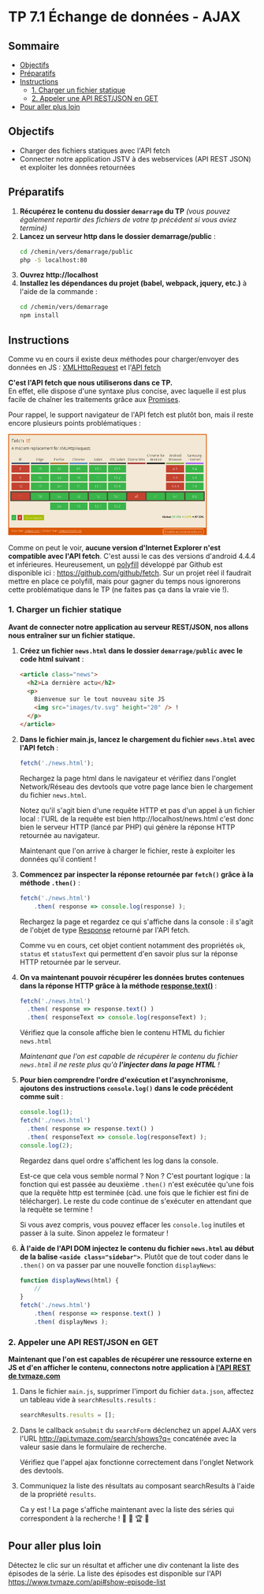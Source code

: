 # TP 7.1 Échange de données - AJAX <!-- omit in toc -->

## Sommaire <!-- omit in toc -->
- [Objectifs](#objectifs)
- [Préparatifs](#préparatifs)
- [Instructions](#instructions)
	- [1. Charger un fichier statique](#1-charger-un-fichier-statique)
	- [2. Appeler une API REST/JSON en GET](#2-appeler-une-api-restjson-en-get)
- [Pour aller plus loin](#pour-aller-plus-loin)

## Objectifs
- Charger des fichiers statiques avec l'API fetch
- Connecter notre application JSTV à des webservices (API REST JSON) et exploiter les données retournées

## Préparatifs
1. **Récupérez le contenu du dossier `demarrage` du TP** *(vous pouvez également repartir des fichiers de votre tp précédent si vous aviez terminé)*
2. **Lancez un serveur http dans le dossier demarrage/public** :
	```bash
	cd /chemin/vers/demarrage/public
	php -S localhost:80
	```
3. **Ouvrez http://localhost**
4. **Installez les dépendances du projet (babel, webpack, jquery, etc.)** à l'aide de la commande :
	```bash
	cd /chemin/vers/demarrage
	npm install
	```

## Instructions

Comme vu en cours il existe deux méthodes pour charger/envoyer des données en JS : [XMLHttpRequest](https://developer.mozilla.org/en-US/docs/Web/API/XMLHttpRequest) et l'[API fetch](https://developer.mozilla.org/en-US/docs/Web/API/Fetch_API/Using_Fetch)

**C'est l'API fetch que nous utiliserons dans ce TP.**
<br>En effet, elle dispose d'une syntaxe plus concise, avec laquelle il est plus facile de chaîner les traitements grâce aux [Promises](https://developer.mozilla.org/fr/docs/Web/JavaScript/Guide/Utiliser_les_promesses).

Pour rappel, le support navigateur de l'API fetch est plutôt bon, mais il reste encore plusieurs points problématiques :

<a href="https://caniuse.com/#feat=fetch"><img src="images/caniuse-fetch-2019-03-02.png" width="80%"></a>

Comme on peut le voir, **aucune version d'Internet Explorer n'est compatible avec l'API fetch**. C'est aussi le cas des versions d'android 4.4.4 et inférieures. Heureusement, un [polyfill](https://fr.wikipedia.org/wiki/Polyfill) développé par Github est disponible ici : https://github.com/github/fetch. Sur un projet réel il faudrait mettre en place ce polyfill, mais pour gagner du temps nous ignorerons cette problématique dans le TP (ne faites pas ça dans la vraie vie !).


### 1. Charger un fichier statique
**Avant de connecter notre application au serveur REST/JSON, nos allons nous entraîner sur un fichier statique.**

1. **Créez un fichier `news.html` dans le dossier `demarrage/public` avec le code html suivant** :
	```html
	<article class="news">
	  <h2>La dernière actu</h2>
	  <p>
	    Bienvenue sur le tout nouveau site JS
		<img src="images/tv.svg" height="20" /> !
	  </p>
	</article>
	```
2. **Dans le fichier main.js, lancez le chargement du fichier `news.html` avec l'API fetch** :
	```js
	fetch('./news.html');
	```

	Rechargez la page html dans le navigateur et vérifiez dans l'onglet Network/Réseau des devtools que votre page lance bien le chargement du fichier `news.html`.

	Notez qu'il s'agit bien d'une requête HTTP et pas d'un appel à un fichier local : l'URL de la requête est bien http://localhost/news.html c'est donc bien le serveur HTTP (lancé par PHP) qui génère la réponse HTTP retournée au navigateur.

	Maintenant que l'on arrive à charger le fichier, reste à exploiter les données qu'il contient !
3. **Commencez par inspecter la réponse retournée par `fetch()` grâce à la méthode `.then()`** :
	```js
	fetch('./news.html')
		.then( response => console.log(response) );
	```

	Rechargez la page et regardez ce qui s'affiche dans la console : il s'agit de l'objet de type [Response](https://developer.mozilla.org/en-US/docs/Web/API/Response) retourné par l'API fetch.

	Comme vu en cours, cet objet contient notamment des propriétés `ok`, `status` et `statusText` qui permettent d'en savoir plus sur la réponse HTTP retournée par le serveur.

4. **On va maintenant pouvoir récupérer les données brutes contenues dans la réponse HTTP grâce à la méthode [response.text()](https://developer.mozilla.org/en-US/docs/Web/API/Body/text)** :
	```js
	fetch('./news.html')
	  .then( response => response.text() )
	  .then( responseText => console.log(responseText) );
	```
	Vérifiez que la console affiche bien le contenu HTML du fichier `news.html`

	*Maintenant que l'on est capable de récupérer le contenu du fichier `news.html` il ne reste plus qu'à **l'injecter dans la page HTML** !*

5. **Pour bien comprendre l'ordre d'exécution et l'asynchronisme, ajoutons des instructions `console.log()` dans le code précédent comme suit** :
	```js
	console.log(1);
	fetch('./news.html')
	  .then( response => response.text() )
	  .then( responseText => console.log(responseText) );
	console.log(2);
	```
    Regardez dans quel ordre s'affichent les log dans la console.

	Est-ce que cela vous semble normal ? Non ? C'est pourtant logique : la fonction qui est passée au deuxième `.then()` n'est exécutée qu'une fois que la requête http est terminée (càd. une fois que le fichier est fini de télécharger). Le reste du code continue de s'exécuter en attendant que la requête se termine !

	Si vous avez compris, vous pouvez effacer les `console.log` inutiles et passer à la suite. Sinon appelez le formateur !

6. **À l'aide de l'API DOM injectez le contenu du fichier `news.html` au début de la balise `<aside class="sidebar">`**. Plutôt que de tout coder dans le `.then()` on va passer par une nouvelle fonction `displayNews`:
	```js
	function displayNews(html) {
	    //
	}
    fetch('./news.html')
	    .then( response => response.text() )
	    .then( displayNews );
	```


### 2. Appeler une API REST/JSON en GET
**Maintenant que l'on est capables de récupérer une ressource externe en JS et d'en afficher le contenu, connectons notre application à [l'API REST de tvmaze.com](https://www.tvmaze.com/api)**

1. Dans le fichier `main.js`, supprimer l'import du fichier `data.json`,  affectez un tableau vide à `searchResults.results` :
	```js
	searchResults.results = [];
	```
2. Dans le callback `onSubmit` du `searchForm` déclenchez un appel AJAX vers l'URL http://api.tvmaze.com/search/shows?q= concaténée avec la valeur sasie dans le formulaire de recherche.

	Vérifiez que l'appel ajax fonctionne correctement dans l'onglet Network des devtools.
3. Communiquez la liste des résultats au composant searchResults à l'aide de la propriété `results`.

	Ca y est ! La page s'affiche maintenant avec la liste des séries qui correspondent à la recherche ! :metal: :tada: :trophy: :beers:

## Pour aller plus loin
Détectez le clic sur un résultat et afficher une div contenant la liste des épisodes de la série. La liste des épisodes est disponible sur l'API https://www.tvmaze.com/api#show-episode-list
